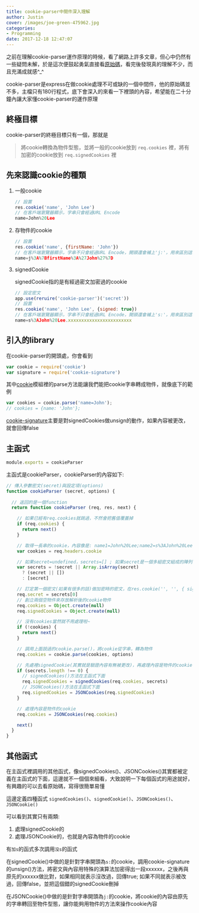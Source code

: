 ```yaml
---
title: cookie-parser中間件深入理解
author: Justin
cover: /images/joe-green-475962.jpg
categories: 
- Programming
date: 2017-12-18 12:47:07
---
```


之前在理解cookie-parser運作原理的時候，看了網路上許多文章，但心中仍然有一些疑問未解，於是這次便鼓起勇氣直接看[原始碼](https://github.com/expressjs/cookie-parser/blob/master/index.js)，看完後發現真的理解不少，而且充滿成就感^_^

cookie-parser是express在做cookie處理不可或缺的一個中間件，他的原始碼並不多，主檔只有180行程式，底下會深入的來看一下裡頭的內容，希望能在二十分鐘內讓大家懂cookie-parser的運作原理

## 終極目標

cookie-parser的終極目標只有一個，那就是
> 將cookie轉換為物件型態，並將一般的cookie放到 `req.cookies` 裡，將有加密的cookie放到 `req.signedCookies` 裡

## 先來認識cookie的種類

1.  一般cookie
    ```javascript
    // 設置
    res.cookie('name', 'John Lee')
    // 在客戶端瀏覽器顯示，字串只會經過URL Encode
    name=John%20Lee
    ```

2.  存物件的cookie
    ```javascript
    // 設置
    res.cookie('name', {firstName: 'John'})
    // 在客戶端瀏覽器顯示，字串不只會經過URL Encode，開頭還會補上'j:'，用來區別這串東西其實是物件，不是簡單的string，cookie-parser會針對有這種前綴的cookie進行特別的剖析
    name=j%3A%7BfirstName%3A%27John%27%7D
    ```

3.  signedCookie
    
    signedCookie指的是有經過密文加密過的cookie
    ```javascript
    // 設定密文
    app.use(reruire('cookie-parser')('secret'))
    // 設置
    res.cookie('name', 'John Lee', {signed: true})
    // 在客戶端瀏覽器顯示，字串不只會經過URL Encode，開頭還會補上's:'，用來區別這串東西其實是signedCookie，後面的x代表內容與密文加密過後的字串
    name=s%3AJohn%20Lee.xxxxxxxxxxxxxxxxxxxxxxxx
    ```

## 引入的library

在cookie-parser的開頭處，你會看到
```javascript
var cookie = require('cookie')
var signature = require('cookie-signature')
```

其中[cookie](https://www.npmjs.com/package/cookie)模組裡的parse方法能讓我們能把cookie字串轉成物件，就像底下的範例
```javascript
var cookies = cookie.parse('name=John');
// cookies = {name: 'John'};
```

[cookie-signature](https://www.npmjs.com/package/cookie-signature)主要是對signedCookies做unsign的動作，如果內容被更改，就會回傳false

## 主函式

```javascript
module.exports = cookieParser
```

主函式是cookieParser，cookieParser的內容如下:

```javascript
// 傳入參數密文(secret)與設定項(options)
function cookieParser (secret, options) {
  
  // 返回的是一個function
  return function cookieParser (req, res, next) {

    // 如果已經有req.cookies就跳過，不然會把舊值覆蓋掉
    if (req.cookies) {
      return next()
    }

    // 取得一長串的cookie，內容像是: name1=John%20Lee;name2=s%3AJohn%20Lee.xxxxxxxxxxxxxxxxxxxxxxxx
    var cookies = req.headers.cookie

    // 如果secret=undefined，secrets=[] ; 如果secret是一個多組密文組成的陣列，secrets = secret
    var secrets = !secret || Array.isArray(secret)
      ? (secret || [])
      : [secret]

    // 訂定第一個密文(如果有很多的話)做加密時的密文，在res.cookie('', '', { signed: true })會用到這個密文做加密
    req.secret = secrets[0]
    // 創立兩個空物件來存放解析後的cookie物件
    req.cookies = Object.create(null)
    req.signedCookies = Object.create(null)

    // 沒有cookies當然就不用處理啦~
    if (!cookies) {
      return next()
    }

    // 調用上面說過的cookie.parse()，將cookie從字串，轉為物件
    req.cookies = cookie.parse(cookies, options)

    // 先處裡signedCookie(其實就是驗證內容有無被更改)，再處理內容是物件的cookie
    if (secrets.length !== 0) {
      // signedCookies()方法在主函式下面
      req.signedCookies = signedCookies(req.cookies, secrets)
      // JSONCookies()方法在主函式下面
      req.signedCookies = JSONCookies(req.signedCookies)
    }

    // 處理內容是物件的cookie
    req.cookies = JSONCookies(req.cookies)

    next()
  }
}
```

## 其他函式

在主函式裡調用的其他函式，像signedCookies()、JSONCookies()其實都被定義在主函式的下面，這邊就不一個個來細看，大致說明一下每個函式的用途就好，有興趣的可以去看原始碼，寫得很簡單易懂

這邊定義四種函式 `signedCookies()`、`signedCookie()`、`JSONCookies()`、`JSONCookie()`

可以看到其實只有兩類:

1.  處理signedCookie的
2.  處理JSONCookie的，也就是內容為物件的cookie

有`加s`的函式多次調用`沒s`的函式

在signedCookie()中做的是針對字串開頭為`s:`的cookie，調用cookie-signature的unsign()方法，將密文與內容用特殊的演算法加密得出一段xxxxxx，之後再與原先的xxxxxx做比對，如果相同就表示沒改過，回傳true; 如果不同就表示被改過，回傳false，並把這個錯的signedCookie刪掉

在JSONCookie()中做的是針對字串開頭為`j:`的cookie，將cookie的內容由原先的字串轉回至物件型態，讓你能夠用物件的方法來操作cookie內容